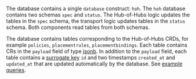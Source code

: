 The database contains a single `database` construct: `hoh`. The `hoh` database contains two schemas `spec` and `status`. 
The Hub-of-Hubs logic updates the tables in the `spec` schema, the transport logic updates tables in the `status` schema. 
Both components read tables from both schemas.

The database contains tables corresponding to the Hub-of-Hubs CRDs, for example `policies`, `placementrules`, `placementbindings`. 
Each table contains CRs in the `payload` field of type [jsonb](https://www.postgresql.org/docs/9.4/datatype-json.html). In addition to the `payload` field,
each table contains a [surrogate key](https://en.wikipedia.org/wiki/Surrogate_key) `id` and two timestamps `created_at` and `updated_at`
that are updated automatically by the database. See [example queries](https://github.com/open-cluster-management/hub-of-hubs-postgresql/blob/main/usage.md).

